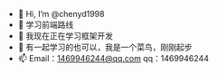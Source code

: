 - 👋 Hi, I’m @chenyd1998
- 👀 学习前端路线
- 🌱 我现在正在学习框架开发
- 💞️ 有一起学习的也可以，我是一个菜鸟，刚刚起步
- 📫 Email：1469946244@qq.com  qq：1469946244

<!---
chenyd1998/chenyd1998 is a ✨ special ✨ repository because its `README.md` (this file) appears on your GitHub profile.
You can click the Preview link to take a look at your changes.
--->
